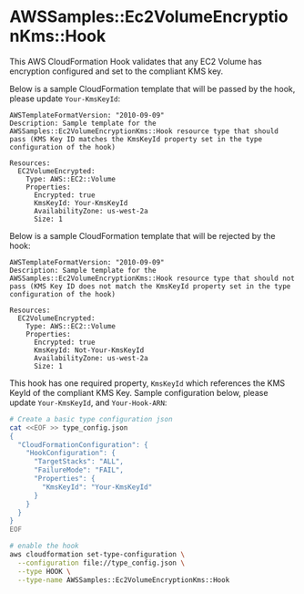 # AWSSamples::Ec2VolumeEncryptionKms::Hook

This AWS CloudFormation Hook validates that any EC2 Volume has encryption configured and set to the compliant KMS key.

Below is a sample CloudFormation template that will be passed by the hook, please update `Your-KmsKeyId`:

```
AWSTemplateFormatVersion: "2010-09-09"
Description: Sample template for the AWSSamples::Ec2VolumeEncryptionKms::Hook resource type that should pass (KMS Key ID matches the KmsKeyId property set in the type configuration of the hook)

Resources:
  EC2VolumeEncrypted:
    Type: AWS::EC2::Volume
    Properties:
      Encrypted: true
      KmsKeyId: Your-KmsKeyId
      AvailabilityZone: us-west-2a
      Size: 1
```

Below is a sample CloudFormation template that will be rejected by the hook:

```
AWSTemplateFormatVersion: "2010-09-09"
Description: Sample template for the AWSSamples::Ec2VolumeEncryptionKms::Hook resource type that should not pass (KMS Key ID does not match the KmsKeyId property set in the type configuration of the hook)

Resources:
  EC2VolumeEncrypted:
    Type: AWS::EC2::Volume
    Properties:
      Encrypted: true
      KmsKeyId: Not-Your-KmsKeyId
      AvailabilityZone: us-west-2a
      Size: 1
```

This hook has one required property, `KmsKeyId` which references the KMS KeyId of the compliant KMS Key. Sample configuration below, please update `Your-KmsKeyId`, and `Your-Hook-ARN`:

```bash
# Create a basic type configuration json
cat <<EOF >> type_config.json
{
  "CloudFormationConfiguration": {
    "HookConfiguration": {
      "TargetStacks": "ALL",
      "FailureMode": "FAIL",
      "Properties": {
        "KmsKeyId": "Your-KmsKeyId"
      }
    }
  }
}
EOF

# enable the hook
aws cloudformation set-type-configuration \
  --configuration file://type_config.json \
  --type HOOK \
  --type-name AWSSamples::Ec2VolumeEncryptionKms::Hook
```
